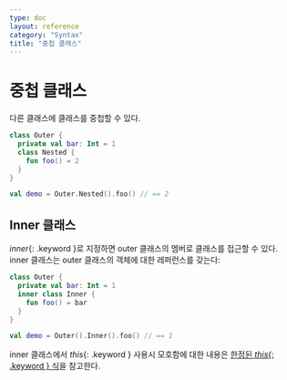 ```yaml
---
type: doc
layout: reference
category: "Syntax"
title: "중첩 클래스"
---
```


# 중첩 클래스

다른 클래스에 클래스를 중첩할 수 있다.

``` kotlin
class Outer {
  private val bar: Int = 1
  class Nested {
    fun foo() = 2
  }
}

val demo = Outer.Nested().foo() // == 2
```

## Inner 클래스

*inner*{: .keyword }로 지정하면 outer 클래스의 멤버로 클래스를 접근할 수 있다. inner 클래스는 outer 클래스의 객체에 대한 레퍼런스를 갖는다: 

``` kotlin
class Outer {
  private val bar: Int = 1
  inner class Inner {
    fun foo() = bar
  }
}

val demo = Outer().Inner().foo() // == 1
```

inner 클래스에서 *this*{: .keyword } 사용시 모호함에 대한 내용은 [한정된 *this*{: .keyword } 식](this-expressions.html)을 참고한다.

